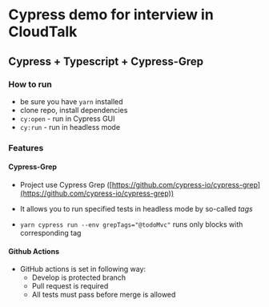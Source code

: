 # Cypress demo for interview in CloudTalk

## Cypress + Typescript + Cypress-Grep

### How to run

- be sure you have `yarn` installed
- clone repo, install dependencies
- `cy:open` - run in Cypress GUI
- `cy:run` - run in headless mode

### Features

#### Cypress-Grep

- Project use Cypress Grep ([https://github.com/cypress-io/cypress-grep](https://github.com/cypress-io/cypress-grep))
- It allows you to run specified tests in headless mode by so-called _tags_

- `yarn cypress run --env grepTags="@todoMvc"` runs only blocks with corresponding tag

#### Github Actions

- GitHub actions is set in following way:
  - Develop is protected branch
  - Pull request is required
  - All tests must pass before merge is allowed
